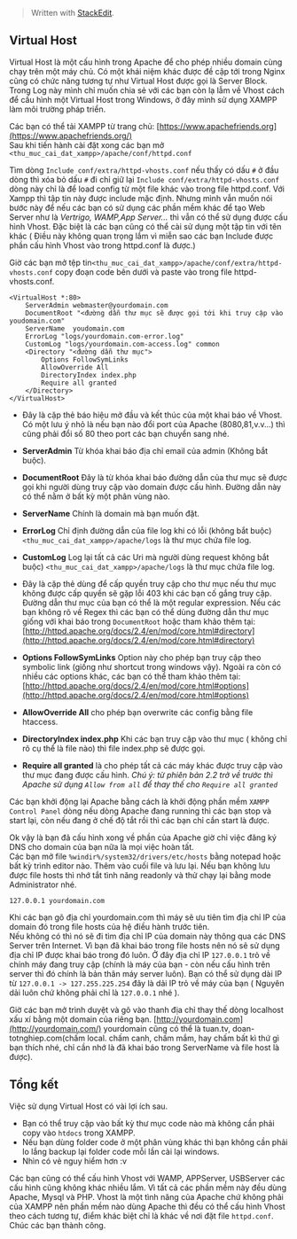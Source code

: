 


> Written with [StackEdit](https://stackedit.io/).

## Virtual Host

Virtual Host là một cấu hình trong Apache để cho phép nhiều domain cùng chạy trên một máy chủ. Có một khái niệm khác được đề cập tới trong Nginx cũng có chức năng tương tự như Virtual Host được gọi là Server Block. Trong Log này mình chỉ muốn chia sẻ với các bạn còn lạ lẫm về Vhost cách để cấu hình một Virtual Host trong Windows, ở đây mình sử dụng XAMPP làm môi trường pháp triển.

Các bạn có thể tải XAMPP từ trang chủ:  [https://www.apachefriends.org](https://www.apachefriends.org/)  
Sau khi tiến hành cài đặt xong các bạn mở  `<thu_muc_cai_dat_xampp>/apache/conf/httpd.conf`

Tìm dòng  `Include conf/extra/httpd-vhosts.conf`  nếu thấy có dấu  `#`  ở đầu dòng thì xóa bỏ dấu  `#`  đi chỉ giữ lại  `Include conf/extra/httpd-vhosts.conf`  dòng này chỉ là để load config từ một file khác vào trong file httpd.conf. Với Xampp thì tập tin này được include mặc định. Nhưng mình vẫn muốn nói bước này để nếu các bạn có sử dụng các phần mềm khác để tạo Web Server như là  _Vertrigo, WAMP,App Server..._  thì vẫn có thể sử dụng được cấu hình Vhost. Đặc biệt là các bạn cũng có thể cài sử dụng một tập tin với tên khác ( Điều này không quan trọng lắm vì miễn sao các bạn Include được phần cấu hình Vhost vào trong httpd.conf là được.)

Giờ các bạn mở tệp tin`<thu_muc_cai_dat_xampp>/apache/conf/extra/httpd-vhosts.conf`  copy đoạn code bên dưới và paste vào trong file httpd-vhosts.conf.

```
<VirtualHost *:80>
    ServerAdmin webmaster@yourdomain.com
    DocumentRoot "<đường dẫn thư mục sẽ được gọi tới khi truy cập vào youdomain.com"
    ServerName  youdomain.com
    ErrorLog "logs/yourdomain.com-error.log"
    CustomLog "logs/yourdomain.com-access.log" common
    <Directory "<đường dẫn thư mục">
        Options FollowSymLinks
        AllowOverride All
        DirectoryIndex index.php
        Require all granted
    </Directory>
</VirtualHost>

```

-   **<VirtualHost></VirtualHost>**  Đây là cặp thẻ báo hiệu mở đầu và kết thúc của một khai báo về Vhost. Có một lưu ý nhỏ là nếu bạn nào đổi port của Apache (8080,81,v.v...) thì cũng phải đổi số 80 theo port các bạn chuyển sang nhé.
-   **ServerAdmin**  Từ khóa khai báo địa chỉ email của admin (Không bắt buộc).
-   **DocumentRoot**  Đây là từ khóa khai báo đường dẫn của thư mục sẽ được gọi khi người dùng truy cập vào domain được cấu hình. Đường dẫn này có thể nằm ở bất kỳ một phân vùng nào.
-   **ServerName**  Chính là domain mà bạn muốn đặt.
-   **ErrorLog**  Chỉ định đường dẫn của file log khi có lỗi (không bắt buộc)  `<thu_muc_cai_dat_xampp>/apache/logs`  là thư mục chứa file log.
-   **CustomLog**  Log lại tất cả các Uri mà người dùng request không bắt buộc)  `<thu_muc_cai_dat_xampp>/apache/logs`  là thư mục chứa file log.
    
-   **<Directory></Directory>**  Đây là cặp thẻ dùng để cấp quyền truy cập cho thư mục nếu thư mục không được cấp quyền sẽ gặp lỗi 403 khi các bạn cố gắng truy cập. Đường dẫn thư mục của bạn có thể là một regular expression. Nếu các bạn không rõ về Regex thì các bạn có thể dùng đường dẫn thư mục giống với khai báo trong  `DocumentRoot`  hoặc tham khảo thêm tại:  [http://httpd.apache.org/docs/2.4/en/mod/core.html#directory](http://httpd.apache.org/docs/2.4/en/mod/core.html#directory)
    
-   **Options FollowSymLinks**  Option này cho phép bạn truy cập theo symbolic link (giống như shortcut trong windows vậy). Ngoài ra còn có nhiều các options khác, các bạn có thể tham khảo thêm tại:  [http://httpd.apache.org/docs/2.4/en/mod/core.html#options](http://httpd.apache.org/docs/2.4/en/mod/core.html#options)
    
-   **AllowOverride All**  cho phép bạn overwrite các config bằng file htaccess.
    
-   **DirectoryIndex index.php**  Khi các bạn truy cập vào thư mục ( không chỉ rõ cụ thể là file nào) thì file index.php sẽ được gọi.
    
-   **Require all granted**  là cho phép tất cả các máy khác được truy cập vào thư mục đang được cấu hình.  _Chú ý: từ phiên bản 2.2 trở về trước thì Apache sử dụng  `Allow from all`  để thay thế cho  `Require all granted`_
    

Các bạn khởi động lại Apache bằng cách là khởi động phần mềm  `XAMPP Control Panel`  dòng nếu dòng Apache đang running thì các bạn stop và start lại, còn nếu đang ở chế độ tắt rồi thì các bạn chỉ cần start là được.

Ok vậy là bạn đã cấu hình xong về phần của Apache giờ chỉ việc đăng ký DNS cho domain của bạn nữa là mọi việc hoàn tất.  
Các bạn mở file  `%windir%/system32/drivers/etc/hosts`  bằng notepad hoặc bất kỳ trình editor nào. Thêm vào cuối file và lưu lại. Nếu bạn không lưu được file hosts thì nhớ tắt tình năng readonly và thử chạy lại bằng mode Administrator nhé.

```
127.0.0.1 yourdomain.com

```

Khi các bạn gõ địa chỉ yourdomain.com thì máy sẽ ưu tiên tìm địa chỉ IP của domain đó trong file hosts của hệ điều hành trước tiên.  
Nếu không có thì nó sẽ đi tìm địa chỉ IP của domain này thông qua các DNS Server trên Internet. Vì bạn đã khai báo trong file hosts nên nó sẽ sử dụng địa chỉ IP được khai báo trong đó luôn. Ở đây địa chỉ IP  `127.0.0.1`  trỏ về chính máy đang truy cập (chính là máy của bạn - còn nếu cấu hình trên server thì đó chính là bản thân máy server luôn). Bạn có thể sử dụng dài IP từ  `127.0.0.1 -> 127.255.225.254`  đây là dải IP trỏ về máy của bạn ( Nguyên dải luôn chứ không phải chỉ là  `127.0.0.1`  nhé ).

Giờ các bạn mở trình duyệt và gõ vào thanh địa chỉ thay thế dòng localhost xấu xí bằng một domain của riêng bạn.  [http://yourdomain.com](http://yourdomain.com/)  yourdomain cũng có thể là tuan.tv, doan-totnghiep.com(chấm local. chấm canh, chấm mắm, hay chấm bất kì thứ gì bạn thích nhé, chỉ cần nhớ là đã khai báo trong ServerName và file host là được).

## Tổng kết

Việc sử dụng Virtual Host có vài lợi ích sau.

-   Bạn có thể truy cập vào bất kỳ thư mục code nào mà không cần phải copy vào  `htdocs`  trong XAMPP.
-   Nếu bạn dùng folder code ở một phân vùng khác thì bạn không cần phải lo lắng backup lại folder code mỗi lần cài lại windows.
-   Nhìn có vẻ nguy hiểm hơn :v

Các bạn cũng có thể cấu hình Vhost với WAMP, APPServer, USBServer các cấu hình cũng không khác nhiều lắm. Vì tất cả các phần mềm này đều dùng Apache, Mysql và PHP. Vhost là một tình năng của Apache chứ không phải của XAMPP nên phần mềm nào dùng Apache thì đều có thể cấu hình Vhost theo cách tương tự, điểm khác biệt chỉ là khác về nơi đặt file  `httpd.conf`. Chúc các bạn thành công.
